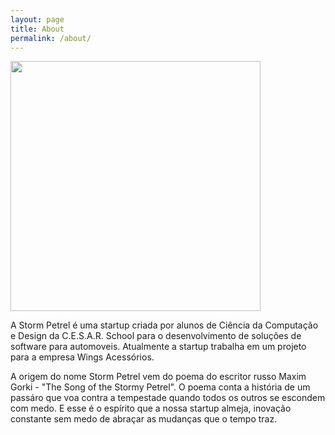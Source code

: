 ```yaml
---
layout: page
title: About
permalink: /about/
---
```


<img src="https://raw.githubusercontent.com/tiagovalenca/Storm-Petrel/master/assets/images/about.jpg" width="400">

A Storm Petrel é uma startup criada por alunos de Ciência da Computação e Design da
C.E.S.A.R. School para o desenvolvimento de soluções de software para automoveis.
Atualmente a startup trabalha em um projeto para a empresa Wings Acessórios. 

A origem do nome Storm Petrel vem do poema do escritor russo Maxim Gorki - "The Song of
the Stormy Petrel". O poema conta a história de um passáro que voa contra a tempestade
quando todos os outros se escondem com medo. E esse é o espírito que a nossa startup
almeja, inovação constante sem medo de abraçar as mudanças que o tempo traz.
